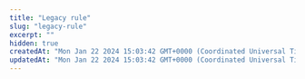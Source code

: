 ```yaml
---
title: "Legacy rule"
slug: "legacy-rule"
excerpt: ""
hidden: true
createdAt: "Mon Jan 22 2024 15:03:42 GMT+0000 (Coordinated Universal Time)"
updatedAt: "Mon Jan 22 2024 15:03:42 GMT+0000 (Coordinated Universal Time)"
---
```

